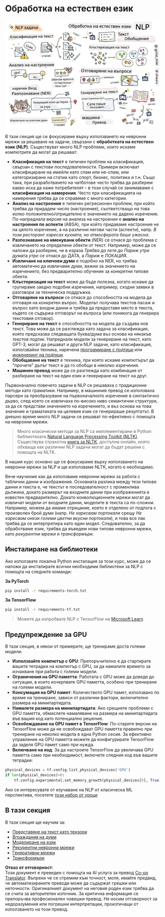 <!--
CO_OP_TRANSLATOR_METADATA:
{
  "original_hash": "8ef02a9318257ea140ed3ed74442096d",
  "translation_date": "2025-08-25T21:28:50+00:00",
  "source_file": "lessons/5-NLP/README.md",
  "language_code": "bg"
}
-->
# Обработка на естествен език

![Обобщение на задачите в NLP в рисунка](../../../../translated_images/ai-nlp.b22dcb8ca4707ceaee8576db1c5f4089c8cac2f454e9e03ea554f07fda4556b8.bg.png)

В тази секция ще се фокусираме върху използването на невронни мрежи за решаване на задачи, свързани с **обработката на естествен език (NLP)**. Съществуват много NLP проблеми, които искаме компютрите да могат да решават:

* **Класификация на текст** е типичен проблем на класификация, свързан с текстови последователности. Примери включват класифициране на имейли като спам или не-спам, или категоризиране на статии като спорт, бизнес, политика и т.н. Също така, при разработването на чатботове често трябва да разберем какво иска да каже потребителят – в този случай се занимаваме с **класификация на намерения**. Често при класификацията на намерения трябва да се справяме с много категории.
* **Анализ на настроения** е типичен регресионен проблем, при който трябва да придадем число (настроение), съответстващо на това колко положително/отрицателно е значението на дадено изречение. По-напреднала версия на анализа на настроения е **анализ на настроения по аспекти** (ABSA), при който придаваме настроение не на цялото изречение, а на различни негови части (аспекти), напр. *В този ресторант харесах кухнята, но атмосферата беше ужасна*.
* **Разпознаване на именувани обекти** (NER) се отнася до проблема с извличането на определени обекти от текст. Например, може да се наложи да разберем, че в израза *Трябва да летя до Париж утре* думата *утре* се отнася до ДАТА, а *Париж* е ЛОКАЦИЯ.  
* **Извличане на ключови думи** е подобно на NER, но трябва автоматично да извличаме думи, важни за значението на изречението, без предварително обучение за конкретни типове обекти.
* **Клъстеризация на текст** може да бъде полезна, когато искаме да групираме заедно подобни изречения, например, сходни заявки в разговори за техническа поддръжка.
* **Отговаряне на въпроси** се отнася до способността на модела да отговаря на конкретен въпрос. Моделът получава текстов пасаж и въпрос като входни данни и трябва да предостави място в текста, където се съдържа отговорът на въпроса (или понякога да генерира текстовия отговор).
* **Генериране на текст** е способността на модела да създава нов текст. Това може да се разглежда като задача за класификация, която предсказва следващата буква/дума въз основа на някакъв *текстов подтик*. Напреднали модели за генериране на текст, като GPT-3, могат да решават и други NLP задачи, като класификация, използвайки техника, наречена [програмиране с подтици](https://towardsdatascience.com/software-3-0-how-prompting-will-change-the-rules-of-the-game-a982fbfe1e0) или [инженеринг на подтици](https://medium.com/swlh/openai-gpt-3-and-prompt-engineering-dcdc2c5fcd29).
* **Обобщаване на текст** е техника, при която искаме компютърът да "прочете" дълъг текст и да го обобщи в няколко изречения.
* **Машинен превод** може да се разглежда като комбинация от разбиране на текст на един език и генериране на текст на друг.

Първоначално повечето задачи в NLP се решаваха с традиционни методи като граматики. Например, в машинния превод се използваха парсери за преобразуване на първоначалното изречение в синтактично дърво, след което се извличаха по-високо ниво семантични структури, за да се представи значението на изречението, и въз основа на това значение и граматиката на целевия език се генерираше резултатът. В днешно време много NLP задачи се решават по-ефективно с помощта на невронни мрежи.

> Много класически методи за NLP са имплементирани в Python библиотеката [Natural Language Processing Toolkit (NLTK)](https://www.nltk.org). Съществува страхотна [книга за NLTK](https://www.nltk.org/book/), достъпна онлайн, която обхваща как различни NLP задачи могат да бъдат решени с помощта на NLTK.

В нашия курс основно ще се фокусираме върху използването на невронни мрежи за NLP и ще използваме NLTK, когато е необходимо.

Вече научихме как да използваме невронни мрежи за работа с таблични данни и изображения. Основната разлика между тези типове данни и текста е, че текстът е последователност с променлива дължина, докато размерът на входните данни при изображенията е известен предварително. Докато конволюционните мрежи могат да извличат модели от входните данни, моделите в текста са по-сложни. Например, можем да имаме отрицание, което е отделено от подлога с произволен брой думи (напр. *Не харесвам портокали* срещу *Не харесвам онези големи цветни вкусни портокали*), и това все пак трябва да се интерпретира като един модел. Следователно, за да обработваме език, трябва да въведем нови типове невронни мрежи, като *рекурентни мрежи* и *трансформъри*.

## Инсталиране на библиотеки

Ако използвате локална Python инсталация за този курс, може да се наложи да инсталирате всички необходими библиотеки за NLP с помощта на следните команди:

**За PyTorch**
```bash
pip install -r requirements-torch.txt
```
**За TensorFlow**
```bash
pip install -r requirements-tf.txt
```

> Можете да изпробвате NLP с TensorFlow на [Microsoft Learn](https://docs.microsoft.com/learn/modules/intro-natural-language-processing-tensorflow/?WT.mc_id=academic-77998-cacaste)

## Предупреждение за GPU

В тази секция, в някои от примерите, ще тренираме доста големи модели.
* **Използвайте компютър с GPU**: Препоръчително е да стартирате вашите тетрадки на компютър с GPU, за да намалите времето за изчакване при работа с големи модели.
* **Ограничения на GPU паметта**: Работата с GPU може да доведе до ситуации, в които изчерпвате GPU паметта, особено при трениране на големи модели.
* **Консумация на GPU памет**: Количеството GPU памет, използвано по време на трениране, зависи от различни фактори, включително размера на минипартидата.
* **Намалете размера на минипартидата**: Ако срещнете проблеми с GPU паметта, обмислете намаляване на размера на минипартидата във вашия код като потенциално решение.
* **Освобождаване на GPU памет в TensorFlow**: По-старите версии на TensorFlow може да не освобождават GPU паметта правилно при трениране на няколко модела в една Python сесия. За ефективно управление на GPU паметта можете да конфигурирате TensorFlow да заделя GPU памет само при нужда.
* **Включване на код**: За да настроите TensorFlow да увеличава GPU паметта само при необходимост, включете следния код във вашите тетрадки:

```python
physical_devices = tf.config.list_physical_devices('GPU') 
if len(physical_devices)>0:
    tf.config.experimental.set_memory_growth(physical_devices[0], True) 
```

Ако се интересувате от изучаване на NLP от класическа ML перспектива, посетете [този набор от уроци](https://github.com/microsoft/ML-For-Beginners/tree/main/6-NLP)

## В тази секция
В тази секция ще научим за:

* [Представяне на текст като тензори](13-TextRep/README.md)
* [Вграждания на думи](14-Emdeddings/README.md)
* [Моделиране на език](15-LanguageModeling/README.md)
* [Рекурентни невронни мрежи](16-RNN/README.md)
* [Генеративни мрежи](17-GenerativeNetworks/README.md)
* [Трансформъри](18-Transformers/README.md)

**Отказ от отговорност**:  
Този документ е преведен с помощта на AI услуга за превод [Co-op Translator](https://github.com/Azure/co-op-translator). Въпреки че се стремим към точност, моля, имайте предвид, че автоматизираните преводи може да съдържат грешки или неточности. Оригиналният документ на неговия роден език трябва да се счита за авторитетен източник. За критична информация се препоръчва професионален човешки превод. Не носим отговорност за недоразумения или погрешни интерпретации, произтичащи от използването на този превод.